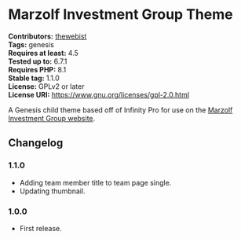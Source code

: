 # Marzolf Investment Group Theme #
**Contributors:** [thewebist](https://profiles.wordpress.org/thewebist/)  
**Tags:** genesis  
**Requires at least:** 4.5  
**Tested up to:** 6.7.1  
**Requires PHP:** 8.1  
**Stable tag:** 1.1.0  
**License:** GPLv2 or later  
**License URI:** https://www.gnu.org/licenses/gpl-2.0.html  

A Genesis child theme based off of Infinity Pro for use on the [Marzolf Investment Group website](https://marzolfinvestmentgroup.com).

## Changelog ##

### 1.1.0 ###
* Adding team member title to team page single.
* Updating thumbnail.

### 1.0.0 ###
* First release.